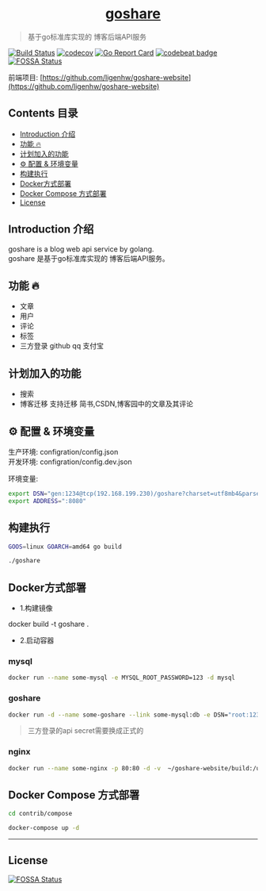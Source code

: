 <h1 align="center"><a href="https://www.bestlang.cn" target="_blank">goshare</a></h1>

> 基于go标准库实现的 博客后端API服务

[![Build Status](https://travis-ci.org/ligenhw/goshare.svg?branch=master)](https://travis-ci.org/ligenhw/goshare)
[![codecov](https://codecov.io/gh/ligenhw/goshare/branch/master/graph/badge.svg)](https://codecov.io/gh/ligenhw/goshare)
[![Go Report Card](https://goreportcard.com/badge/github.com/ligenhw/goshare)](https://goreportcard.com/report/github.com/ligenhw/goshare)
[![codebeat badge](https://codebeat.co/badges/ea8dd5a0-964f-4f34-8cae-c870629da46d)](https://codebeat.co/projects/github-com-ligenhw-goshare-master)
[![FOSSA Status](https://app.fossa.io/api/projects/git%2Bgithub.com%2Fligenhw%2Fgoshare.svg?type=shield)](https://app.fossa.io/projects/git%2Bgithub.com%2Fligenhw%2Fgoshare?ref=badge_shield)

前端项目: [https://github.com/ligenhw/goshare-website](https://github.com/ligenhw/goshare-website)


## Contents 目录

- [Introduction 介绍](#introduction-介绍)
- [功能 🔥](#功能-🔥)
- [计划加入的功能](#计划加入的功能)
- [⚙️ 配置 & 环境变量](#⚙️-配置-&-环境变量)
- [构建执行](#构建执行)
- [Docker方式部署](#Docker方式部署)
- [Docker Compose 方式部署](#Docker-Compose-方式部署)
- [License](#License)

## Introduction 介绍

goshare is a blog web api service by golang.  
goshare 是基于go标准库实现的 博客后端API服务。


## 功能 🔥

* 文章
* 用户
* 评论
* 标签
* 三方登录 github qq 支付宝

## 计划加入的功能

* 搜索
* 博客迁移
  支持迁移 简书,CSDN,博客园中的文章及其评论


## ⚙️ 配置 & 环境变量

生产环境: configration/config.json  
开发环境: configration/config.dev.json 

环境变量:

```bash
export DSN="gen:1234@tcp(192.168.199.230)/goshare?charset=utf8mb4&parseTime=true"
export ADDRESS=":8080"
```

## 构建执行

```bash
GOOS=linux GOARCH=amd64 go build

./goshare
```

## Docker方式部署

* 1.构建镜像

docker build -t goshare .

* 2.启动容器

### mysql
```bash
docker run --name some-mysql -e MYSQL_ROOT_PASSWORD=123 -d mysql
```

### goshare
```bash
docker run -d --name some-goshare --link some-mysql:db -e DSN="root:123@tcp(db)/goshare?charset=utf8&parseTime=true" goshare
```

> 三方登录的api secret需要换成正式的

### nginx
```bash
docker run --name some-nginx -p 80:80 -d -v  ~/goshare-website/build:/usr/share/nginx/html nginx
```

## Docker Compose 方式部署

```bash
cd contrib/compose

docker-compose up -d
```

---

## License
[![FOSSA Status](https://app.fossa.io/api/projects/git%2Bgithub.com%2Fligenhw%2Fgoshare.svg?type=large)](https://app.fossa.io/projects/git%2Bgithub.com%2Fligenhw%2Fgoshare?ref=badge_large)